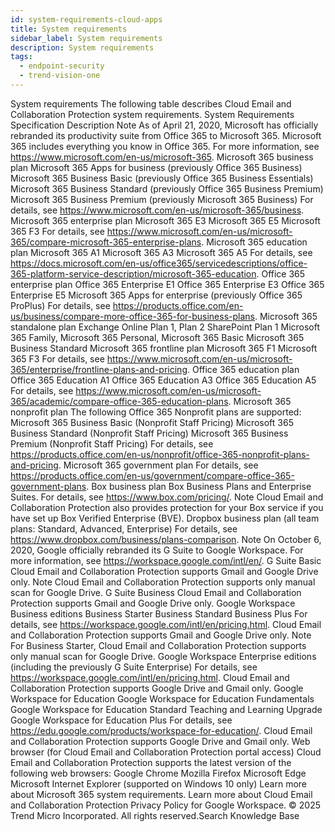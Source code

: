```yaml
---
id: system-requirements-cloud-apps
title: System requirements
sidebar_label: System requirements
description: System requirements
tags:
  - endpoint-security
  - trend-vision-one
---
```


 System requirements The following table describes Cloud Email and Collaboration Protection system requirements. System Requirements Specification Description Note As of April 21, 2020, Microsoft has officially rebranded its productivity suite from Office 365 to Microsoft 365. Microsoft 365 includes everything you know in Office 365. For more information, see https://www.microsoft.com/en-us/microsoft-365. Microsoft 365 business plan Microsoft 365 Apps for business (previously Office 365 Business) Microsoft 365 Business Basic (previously Office 365 Business Essentials) Microsoft 365 Business Standard (previously Office 365 Business Premium) Microsoft 365 Business Premium (previously Microsoft 365 Business) For details, see https://www.microsoft.com/en-us/microsoft-365/business. Microsoft 365 enterprise plan Microsoft 365 E3 Microsoft 365 E5 Microsoft 365 F3 For details, see https://www.microsoft.com/en-us/microsoft-365/compare-microsoft-365-enterprise-plans. Microsoft 365 education plan Microsoft 365 A1 Microsoft 365 A3 Microsoft 365 A5 For details, see https://docs.microsoft.com/en-us/office365/servicedescriptions/office-365-platform-service-description/microsoft-365-education. Office 365 enterprise plan Office 365 Enterprise E1 Office 365 Enterprise E3 Office 365 Enterprise E5 Microsoft 365 Apps for enterprise (previously Office 365 ProPlus) For details, see https://products.office.com/en-us/business/compare-more-office-365-for-business-plans. Microsoft 365 standalone plan Exchange Online Plan 1, Plan 2 SharePoint Plan 1 Microsoft 365 Family, Microsoft 365 Personal, Microsoft 365 Basic Microsoft 365 Business Standard Microsoft 365 frontline plan Microsoft 365 F1 Microsoft 365 F3 For details, see https://www.microsoft.com/en-us/microsoft-365/enterprise/frontline-plans-and-pricing. Office 365 education plan Office 365 Education A1 Office 365 Education A3 Office 365 Education A5 For details, see https://www.microsoft.com/en-us/microsoft-365/academic/compare-office-365-education-plans. Microsoft 365 nonprofit plan The following Office 365 Nonprofit plans are supported: Microsoft 365 Business Basic (Nonprofit Staff Pricing) Microsoft 365 Business Standard (Nonprofit Staff Pricing) Microsoft 365 Business Premium (Nonprofit Staff Pricing) For details, see https://products.office.com/en-us/nonprofit/office-365-nonprofit-plans-and-pricing. Microsoft 365 government plan For details, see https://products.office.com/en-us/government/compare-office-365-government-plans. Box business plan Box Business Plans and Enterprise Suites. For details, see https://www.box.com/pricing/. Note Cloud Email and Collaboration Protection also provides protection for your Box service if you have set up Box Verified Enterprise (BVE). Dropbox business plan (all team plans: Standard, Advanced, Enterprise) For details, see https://www.dropbox.com/business/plans-comparison. Note On October 6, 2020, Google officially rebranded its G Suite to Google Workspace. For more information, see https://workspace.google.com/intl/en/. G Suite Basic Cloud Email and Collaboration Protection supports Gmail and Google Drive only. Note Cloud Email and Collaboration Protection supports only manual scan for Google Drive. G Suite Business Cloud Email and Collaboration Protection supports Gmail and Google Drive only. Google Workspace Business editions Business Starter Business Standard Business Plus For details, see https://workspace.google.com/intl/en/pricing.html. Cloud Email and Collaboration Protection supports Gmail and Google Drive only. Note For Business Starter, Cloud Email and Collaboration Protection supports only manual scan for Google Drive. Google Workspace Enterprise editions (including the previously G Suite Enterprise) For details, see https://workspace.google.com/intl/en/pricing.html. Cloud Email and Collaboration Protection supports Google Drive and Gmail only. Google Workspace for Education Google Workspace for Education Fundamentals Google Workspace for Education Standard Teaching and Learning Upgrade Google Workspace for Education Plus For details, see https://edu.google.com/products/workspace-for-education/. Cloud Email and Collaboration Protection supports Google Drive and Gmail only. Web browser (for Cloud Email and Collaboration Protection portal access) Cloud Email and Collaboration Protection supports the latest version of the following web browsers: Google Chrome Mozilla Firefox Microsoft Edge Microsoft Internet Explorer (supported on Windows 10 only) Learn more about Microsoft 365 system requirements. Learn more about Cloud Email and Collaboration Protection Privacy Policy for Google Workspace. © 2025 Trend Micro Incorporated. All rights reserved.Search Knowledge Base